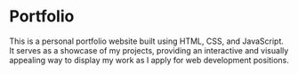 
# Portfolio
This is a personal portfolio website built using HTML, CSS, and JavaScript. It serves as a showcase of my projects, providing an interactive and visually appealing way to display my work as I apply for web development positions.
